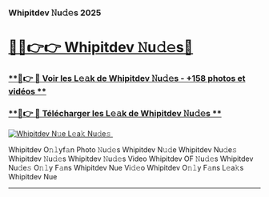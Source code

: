 ### Whipitdev 𝙽u𝚍𝚎s 2025  

# <h1><a href="(https://rebrand.ly/accesvip">🔗🔗👉👉 Whipitdev 𝙽u𝚍𝚎s🔗</a></h1>

### [ **🔗👉 🔴 Voir les L𝚎𝚊k de Whipitdev 𝙽u𝚍𝚎s - +158 photos et vidéos **](https://rebrand.ly/accesvip)
### [ **🔗👉 🔴 Télécharger les L𝚎𝚊k de Whipitdev 𝙽u𝚍𝚎s **](https://rebrand.ly/accesvip)  

[![Whipitdev N𝚞e L𝚎a𝚔 Nu𝚍e𝚜 ](https://i.imgur.com/0qMVB7G.gif)](https://rebrand.ly/accesvip)  

Whipitdev O𝚗𝚕yf𝚊n Photo 𝙽u𝚍𝚎s
Whipitdev N𝚞𝚍e
Whipitdev Nu𝚍e𝚜
Whipitdev 𝙽u𝚍𝚎s
Whipitdev 𝙽u𝚍𝚎s Video
Whipitdev OF 𝙽u𝚍𝚎s
Whipitdev Nu𝚍e𝚜 O𝚗𝚕y F𝚊ns
Whipitdev Nue Vi𝚍𝚎o
Whipitdev O𝚗𝚕y F𝚊ns L𝚎a𝚔s
Whipitdev Nue

___  
